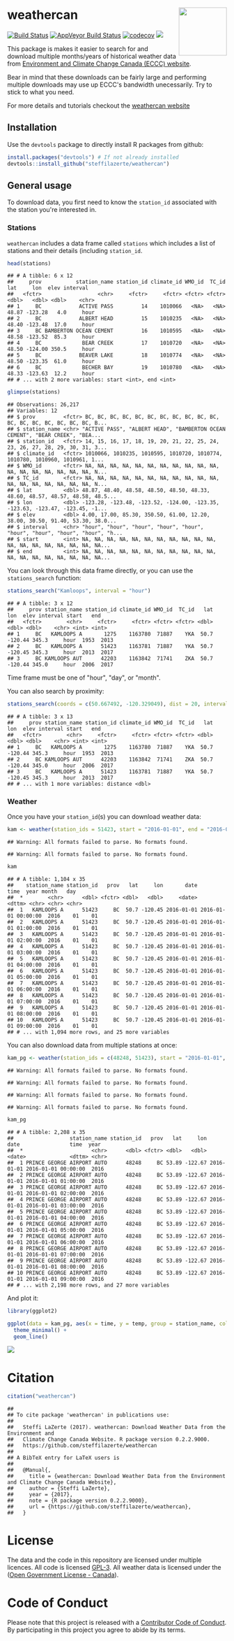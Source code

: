 
weathercan <img src="https://github.com/steffilazerte/weathercan/raw/master/inst/assets/weathercan_logo.png" align = "right" width = 110/>
==========================================================================================================================================

[![Build Status](https://travis-ci.org/steffilazerte/weathercan.svg?branch=master)](https://travis-ci.org/steffilazerte/weathercan) [![AppVeyor Build Status](https://ci.appveyor.com/api/projects/status/github/steffilazerte/weathercan?branch=master&svg=true)](https://ci.appveyor.com/project/steffilazerte/weathercan) [![codecov](https://codecov.io/gh/steffilazerte/weathercan/branch/master/graph/badge.svg)](https://codecov.io/gh/steffilazerte/weathercan) [![](https://badges.ropensci.org/160_status.svg)](https://github.com/ropensci/onboarding/issues/160)

This package is makes it easier to search for and download multiple months/years of historical weather data from [Environment and Climate Change Canada (ECCC) website](http://climate.weather.gc.ca/historical_data/search_historic_data_e.html).

Bear in mind that these downloads can be fairly large and performing multiple downloads may use up ECCC's bandwidth unecessarily. Try to stick to what you need.

For more details and tutorials checkout the [weathercan website](http://steffilazerte.github.io/weathercan)

Installation
------------

Use the `devtools` package to directly install R packages from github:

``` r
install.packages("devtools") # If not already installed
devtools::install_github("steffilazerte/weathercan") 
```

General usage
-------------

To download data, you first need to know the `station_id` associated with the station you're interested in.

### Stations

`weathercan` includes a data frame called `stations` which includes a list of stations and their details (including `station_id`.

``` r
head(stations)
```

    ## # A tibble: 6 x 12
    ##     prov           station_name station_id climate_id WMO_id  TC_id   lat     lon  elev interval
    ##   <fctr>                  <chr>     <fctr>     <fctr> <fctr> <fctr> <dbl>   <dbl> <dbl>    <chr>
    ## 1     BC            ACTIVE PASS         14    1010066   <NA>   <NA> 48.87 -123.28   4.0     hour
    ## 2     BC            ALBERT HEAD         15    1010235   <NA>   <NA> 48.40 -123.48  17.0     hour
    ## 3     BC BAMBERTON OCEAN CEMENT         16    1010595   <NA>   <NA> 48.58 -123.52  85.3     hour
    ## 4     BC             BEAR CREEK         17    1010720   <NA>   <NA> 48.50 -124.00 350.5     hour
    ## 5     BC            BEAVER LAKE         18    1010774   <NA>   <NA> 48.50 -123.35  61.0     hour
    ## 6     BC             BECHER BAY         19    1010780   <NA>   <NA> 48.33 -123.63  12.2     hour
    ## # ... with 2 more variables: start <int>, end <int>

``` r
glimpse(stations)
```

    ## Observations: 26,217
    ## Variables: 12
    ## $ prov         <fctr> BC, BC, BC, BC, BC, BC, BC, BC, BC, BC, BC, BC, BC, BC, BC, BC, BC, BC, B...
    ## $ station_name <chr> "ACTIVE PASS", "ALBERT HEAD", "BAMBERTON OCEAN CEMENT", "BEAR CREEK", "BEA...
    ## $ station_id   <fctr> 14, 15, 16, 17, 18, 19, 20, 21, 22, 25, 24, 23, 26, 27, 28, 29, 30, 31, 3...
    ## $ climate_id   <fctr> 1010066, 1010235, 1010595, 1010720, 1010774, 1010780, 1010960, 1010961, 1...
    ## $ WMO_id       <fctr> NA, NA, NA, NA, NA, NA, NA, NA, NA, NA, NA, NA, NA, NA, NA, NA, NA, NA, N...
    ## $ TC_id        <fctr> NA, NA, NA, NA, NA, NA, NA, NA, NA, NA, NA, NA, NA, NA, NA, NA, NA, NA, N...
    ## $ lat          <dbl> 48.87, 48.40, 48.58, 48.50, 48.50, 48.33, 48.60, 48.57, 48.57, 48.58, 48.5...
    ## $ lon          <dbl> -123.28, -123.48, -123.52, -124.00, -123.35, -123.63, -123.47, -123.45, -1...
    ## $ elev         <dbl> 4.00, 17.00, 85.30, 350.50, 61.00, 12.20, 38.00, 30.50, 91.40, 53.30, 38.0...
    ## $ interval     <chr> "hour", "hour", "hour", "hour", "hour", "hour", "hour", "hour", "hour", "h...
    ## $ start        <int> NA, NA, NA, NA, NA, NA, NA, NA, NA, NA, NA, NA, NA, NA, NA, NA, NA, NA, NA...
    ## $ end          <int> NA, NA, NA, NA, NA, NA, NA, NA, NA, NA, NA, NA, NA, NA, NA, NA, NA, NA, NA...

You can look through this data frame directly, or you can use the `stations_search` function:

``` r
stations_search("Kamloops", interval = "hour")
```

    ## # A tibble: 3 x 12
    ##     prov station_name station_id climate_id WMO_id  TC_id   lat     lon  elev interval start   end
    ##   <fctr>        <chr>     <fctr>     <fctr> <fctr> <fctr> <dbl>   <dbl> <dbl>    <chr> <int> <int>
    ## 1     BC   KAMLOOPS A       1275    1163780  71887    YKA  50.7 -120.44 345.3     hour  1953  2013
    ## 2     BC   KAMLOOPS A      51423    1163781  71887    YKA  50.7 -120.45 345.3     hour  2013  2017
    ## 3     BC KAMLOOPS AUT      42203    1163842  71741    ZKA  50.7 -120.44 345.0     hour  2006  2017

Time frame must be one of "hour", "day", or "month".

You can also search by proximity:

``` r
stations_search(coords = c(50.667492, -120.329049), dist = 20, interval = "hour")
```

    ## # A tibble: 3 x 13
    ##     prov station_name station_id climate_id WMO_id  TC_id   lat     lon  elev interval start   end
    ##   <fctr>        <chr>     <fctr>     <fctr> <fctr> <fctr> <dbl>   <dbl> <dbl>    <chr> <int> <int>
    ## 1     BC   KAMLOOPS A       1275    1163780  71887    YKA  50.7 -120.44 345.3     hour  1953  2013
    ## 2     BC KAMLOOPS AUT      42203    1163842  71741    ZKA  50.7 -120.44 345.0     hour  2006  2017
    ## 3     BC   KAMLOOPS A      51423    1163781  71887    YKA  50.7 -120.45 345.3     hour  2013  2017
    ## # ... with 1 more variables: distance <dbl>

### Weather

Once you have your `station_id`(s) you can download weather data:

``` r
kam <- weather(station_ids = 51423, start = "2016-01-01", end = "2016-02-15")
```

    ## Warning: All formats failed to parse. No formats found.

    ## Warning: All formats failed to parse. No formats found.

``` r
kam
```

    ## # A tibble: 1,104 x 35
    ##    station_name station_id   prov   lat     lon       date                time  year month   day
    ##  *        <chr>      <dbl> <fctr> <dbl>   <dbl>     <date>              <dttm> <chr> <chr> <chr>
    ##  1   KAMLOOPS A      51423     BC  50.7 -120.45 2016-01-01 2016-01-01 00:00:00  2016    01    01
    ##  2   KAMLOOPS A      51423     BC  50.7 -120.45 2016-01-01 2016-01-01 01:00:00  2016    01    01
    ##  3   KAMLOOPS A      51423     BC  50.7 -120.45 2016-01-01 2016-01-01 02:00:00  2016    01    01
    ##  4   KAMLOOPS A      51423     BC  50.7 -120.45 2016-01-01 2016-01-01 03:00:00  2016    01    01
    ##  5   KAMLOOPS A      51423     BC  50.7 -120.45 2016-01-01 2016-01-01 04:00:00  2016    01    01
    ##  6   KAMLOOPS A      51423     BC  50.7 -120.45 2016-01-01 2016-01-01 05:00:00  2016    01    01
    ##  7   KAMLOOPS A      51423     BC  50.7 -120.45 2016-01-01 2016-01-01 06:00:00  2016    01    01
    ##  8   KAMLOOPS A      51423     BC  50.7 -120.45 2016-01-01 2016-01-01 07:00:00  2016    01    01
    ##  9   KAMLOOPS A      51423     BC  50.7 -120.45 2016-01-01 2016-01-01 08:00:00  2016    01    01
    ## 10   KAMLOOPS A      51423     BC  50.7 -120.45 2016-01-01 2016-01-01 09:00:00  2016    01    01
    ## # ... with 1,094 more rows, and 25 more variables

You can also download data from multiple stations at once:

``` r
kam_pg <- weather(station_ids = c(48248, 51423), start = "2016-01-01", end = "2016-02-15")
```

    ## Warning: All formats failed to parse. No formats found.

    ## Warning: All formats failed to parse. No formats found.

    ## Warning: All formats failed to parse. No formats found.

    ## Warning: All formats failed to parse. No formats found.

``` r
kam_pg
```

    ## # A tibble: 2,208 x 35
    ##                  station_name station_id   prov   lat     lon       date                time  year
    ##  *                      <chr>      <dbl> <fctr> <dbl>   <dbl>     <date>              <dttm> <chr>
    ##  1 PRINCE GEORGE AIRPORT AUTO      48248     BC 53.89 -122.67 2016-01-01 2016-01-01 00:00:00  2016
    ##  2 PRINCE GEORGE AIRPORT AUTO      48248     BC 53.89 -122.67 2016-01-01 2016-01-01 01:00:00  2016
    ##  3 PRINCE GEORGE AIRPORT AUTO      48248     BC 53.89 -122.67 2016-01-01 2016-01-01 02:00:00  2016
    ##  4 PRINCE GEORGE AIRPORT AUTO      48248     BC 53.89 -122.67 2016-01-01 2016-01-01 03:00:00  2016
    ##  5 PRINCE GEORGE AIRPORT AUTO      48248     BC 53.89 -122.67 2016-01-01 2016-01-01 04:00:00  2016
    ##  6 PRINCE GEORGE AIRPORT AUTO      48248     BC 53.89 -122.67 2016-01-01 2016-01-01 05:00:00  2016
    ##  7 PRINCE GEORGE AIRPORT AUTO      48248     BC 53.89 -122.67 2016-01-01 2016-01-01 06:00:00  2016
    ##  8 PRINCE GEORGE AIRPORT AUTO      48248     BC 53.89 -122.67 2016-01-01 2016-01-01 07:00:00  2016
    ##  9 PRINCE GEORGE AIRPORT AUTO      48248     BC 53.89 -122.67 2016-01-01 2016-01-01 08:00:00  2016
    ## 10 PRINCE GEORGE AIRPORT AUTO      48248     BC 53.89 -122.67 2016-01-01 2016-01-01 09:00:00  2016
    ## # ... with 2,198 more rows, and 27 more variables

And plot it:

``` r
library(ggplot2)

ggplot(data = kam_pg, aes(x = time, y = temp, group = station_name, colour = station_name)) +
  theme_minimal() + 
  geom_line()
```

![](tools/readme/kam_plt-1.png)

Citation
========

``` r
citation("weathercan")
```

    ## 
    ## To cite package 'weathercan' in publications use:
    ## 
    ##   Steffi LaZerte (2017). weathercan: Download Weather Data from the Environment and
    ##   Climate Change Canada Website. R package version 0.2.2.9000.
    ##   https://github.com/steffilazerte/weathercan
    ## 
    ## A BibTeX entry for LaTeX users is
    ## 
    ##   @Manual{,
    ##     title = {weathercan: Download Weather Data from the Environment and Climate Change Canada Website},
    ##     author = {Steffi LaZerte},
    ##     year = {2017},
    ##     note = {R package version 0.2.2.9000},
    ##     url = {https://github.com/steffilazerte/weathercan},
    ##   }

License
=======

The data and the code in this repository are licensed under multiple licences. All code is licensed [GPL-3](https://www.gnu.org/licenses/gpl-3.0.en.html). All weather data is licensed under the ([Open Government License - Canada](http://open.canada.ca/en/open-government-licence-canada)).

Code of Conduct
===============

Please note that this project is released with a [Contributor Code of Conduct](CONDUCT.md). By participating in this project you agree to abide by its terms.

